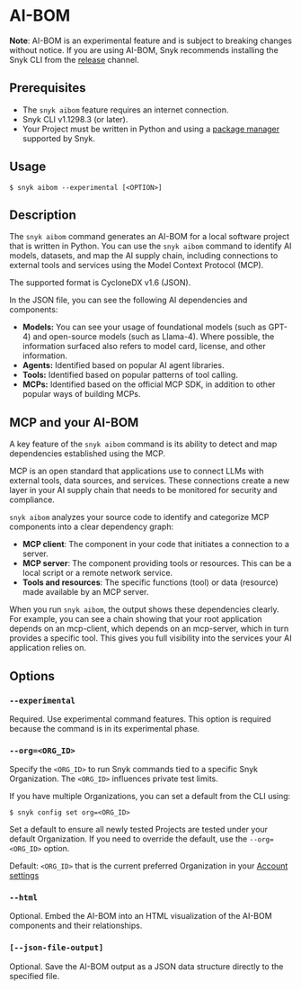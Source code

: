 # AI-BOM

**Note**: AI-BOM is an experimental feature and is subject to breaking changes without notice. If you are using AI-BOM, Snyk recommends installing the Snyk CLI from the [release](../releases-and-channels-for-the-snyk-cli.md#stable) channel.

## Prerequisites

- The `snyk aibom` feature requires an internet connection.&#x20;
- Snyk CLI v1.1298.3 (or later).
- Your Project must be written in Python and using a [package manager](../../../supported-languages/supported-languages-list/python/) supported by Snyk.

## Usage

`$ snyk aibom --experimental [<OPTION>]`

## Description

The `snyk aibom` command generates an AI-BOM for a local software project that is written in Python. You can use the `snyk aibom` command to identify AI models, datasets, and map the AI supply chain, including connections to external tools and services using the Model Context Protocol (MCP).

The supported format is CycloneDX v1.6 (JSON).

In the JSON file, you can see the following AI dependencies and components:

- **Models:** You can see your usage of foundational models (such as GPT-4) and open-source models (such as Llama-4). Where possible, the information surfaced also refers to model card, license, and other information.
- **Agents:** Identified based on popular AI agent libraries.
- **Tools:** Identified based on popular patterns of tool calling.
- **MCPs:** Identified based on the official MCP SDK, in addition to other popular ways of building MCPs.

## MCP and your AI-BOM

A key feature of the `snyk aibom` command is its ability to detect and map dependencies established using the MCP.

MCP is an open standard that applications use to connect LLMs with external tools, data sources, and services. These connections create a new layer in your AI supply chain that needs to be monitored for security and compliance.

`snyk aibom` analyzes your source code to identify and categorize MCP components into a clear dependency graph:

- **MCP client**: The component in your code that initiates a connection to a server.
- **MCP server**: The component providing tools or resources. This can be a local script or a remote network service.
- **Tools and resources**: The specific functions (tool) or data (resource) made available by an MCP server.

When you run `snyk aibom`, the output shows these dependencies clearly. For example, you can see a chain showing that your root application depends on an mcp-client, which depends on an mcp-server, which in turn provides a specific tool. This gives you full visibility into the services your AI application relies on.

## Options

### `--experimental`

Required. Use experimental command features. This option is required because the command is in its experimental phase.

### `--org=<ORG_ID>`

Specify the `<ORG_ID>` to run Snyk commands tied to a specific Snyk Organization. The `<ORG_ID>` influences private test limits.

If you have multiple Organizations, you can set a default from the CLI using:

`$ snyk config set org=<ORG_ID>`

Set a default to ensure all newly tested Projects are tested under your default Organization. If you need to override the default, use the `--org=<ORG_ID>` option.

Default: `<ORG_ID>` that is the current preferred Organization in your [Account settings](https://app.snyk.io/account)

### `--html`

Optional. Embed the AI-BOM into an HTML visualization of the AI-BOM components and their relationships.

### `[--json-file-output]`

Optional. Save the AI-BOM output as a JSON data structure directly to the specified file.
